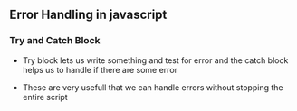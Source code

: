 ## Error Handling in javascript

### Try and Catch Block
* Try block lets us write something and test for error
and the catch block helps us to handle if there are some error

* These are very usefull that we can handle errors without stopping the entire script
